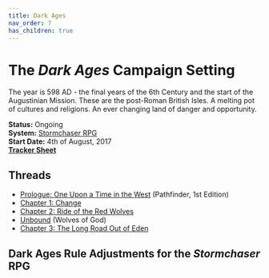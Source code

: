 ```yaml
---
title: Dark Ages
nav_order: 7
has_children: true
---
```


# The *Dark Ages* Campaign Setting
The year is 598 AD - the final years of the 6th Century and the start of the Augustinian Mission. These are the post-Roman British Isles. A melting pot of cultures and religions. An ever changing land of danger and opportunity.

**Status:** Ongoing<br>
**System:** [Stormchaser RPG](https://stormchaserroleplaying.com/stormchaserRPG/)<br>
**Start Date:** 4th of August, 2017<br>
[**Tracker Sheet**](https://docs.google.com/spreadsheets/d/1ohznZ9R9co3HiR-wGMZclO5ePocoXKEibz25TL-iPoE/edit#gid=680984753)<br>

## Threads
- [Prologue: One Upon a  Time in the West](https://paizo.com/campaigns/DarkAges/gameplay) (Pathfinder, 1st Edition)
- [Chapter 1: Change](https://app.roll20.net/forum/post/6708877/chapter-1-change/?pagenum=1)
- [Chapter 2: Ride of the Red Wolves](https://app.roll20.net/forum/post/8103227/chapter-2-ride-of-the-red-wolves/?pagenum=1)
- [Unbound](https://app.roll20.net/forum/post/8597193/unbound/?pagenum=1) (Wolves of God)
- [Chapter 3: The Long Road Out of Eden](https://app.roll20.net/forum/post/10511668/chapter-3-the-long-road-out-of-eden/?pagenum=1)

## Dark Ages Rule Adjustments for the *Stormchaser* RPG